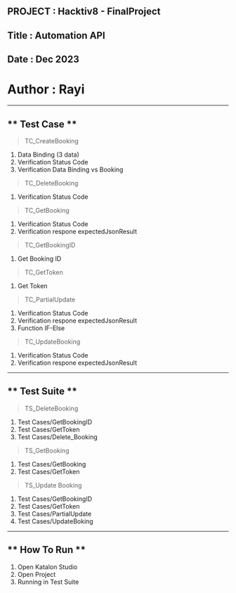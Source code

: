 
PROJECT : Hacktiv8 - FinalProject
-----------------------------------------------------
Title : Automation API
-----------------------------------------------------
Date : Dec 2023
-----------------------------------------------------
Author : Rayi
=====================================================
-----------------------------------------------------
** Test Case **
-----------------------------------------------------
> TC_CreateBooking
1. Data Binding (3 data)
2. Verification Status Code
3. Verification Data Binding vs Booking
   
> TC_DeleteBooking
1. Verification Status Code
   
> TC_GetBooking
1. Verification Status Code
2. Verification respone expectedJsonResult

> TC_GetBookingID
1. Get Booking ID

> TC_GetToken
1. Get Token

> TC_PartialUpdate
1. Verification Status Code
2. Verification respone expectedJsonResult
3. Function IF-Else

> TC_UpdateBooking
1. Verification Status Code
2. Verification respone expectedJsonResult

-----------------------------------------------------

** Test Suite **
-----------------------------------------------------
> TS_DeleteBooking
1. Test Cases/GetBookingID
2. Test Cases/GetToken
3. Test Cases/Delete_Booking

> TS_GetBooking
1. Test Cases/GetBooking
2. Test Cases/GetToken

> TS_Update Booking
1. Test Cases/GetBookingID
2. Test Cases/GetToken
3. Test Cases/PartialUpdate
4. Test Cases/UpdateBoking

-----------------------------------------------------

** How To Run **
-----------------------------------------------------
1. Open Katalon Studio
2. Open Project
3. Running in Test Suite
